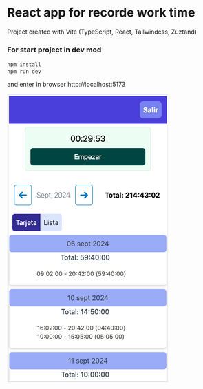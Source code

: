 # React app for recorde work time

Project created with Vite (TypeScript, React, Tailwindcss, Zuztand)

### For start project in dev mod

```
npm install
npm run dev
```

and enter in browser http://localhost:5173

![alt text](/src/assets/Screenshot%202024-09-25%20at%2014.38.41.png)
